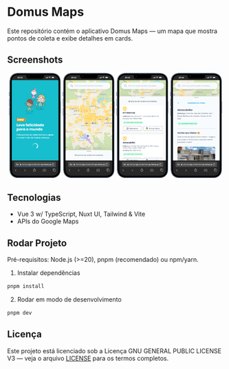 # Domus Maps

Este repositório contém o aplicativo Domus Maps — um mapa que mostra pontos de coleta e exibe detalhes em cards.

## Screenshots

<p align="center">
  <img src="public/screenshots/1.png" alt="Tela 1" width="24%" />
  <img src="public/screenshots/2.png" alt="Tela 2" width="24%" />
  <img src="public/screenshots/3.png" alt="Tela 3" width="24%" />
  <img src="public/screenshots/4.png" alt="Tela 4" width="24%" />
</p>

## Tecnologias

- Vue 3 w/ TypeScript, Nuxt UI, Tailwind & Vite
- APIs do Google Maps

## Rodar Projeto

Pré-requisitos: Node.js (>=20), pnpm (recomendado) ou npm/yarn.

1. Instalar dependências

```powershell
pnpm install
```

2. Rodar em modo de desenvolvimento

```powershell
pnpm dev
```

## Licença

Este projeto está licenciado sob a Licença GNU GENERAL PUBLIC LICENSE V3 — veja o arquivo [LICENSE](LICENSE) para os termos completos.
